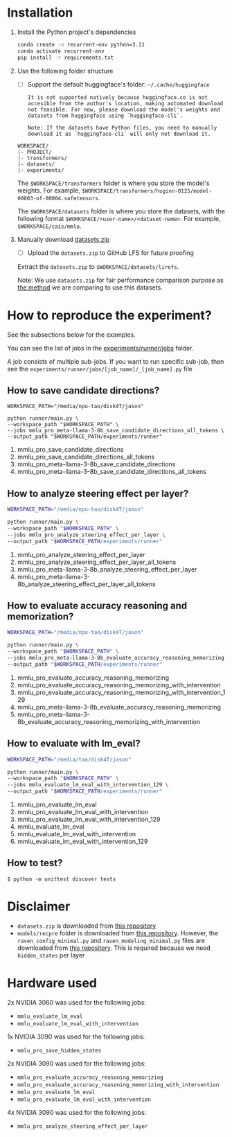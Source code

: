 # Installation

1. Install the Python project's dependencies

   ```bash
   conda create -n recurrent-env python=3.11
   conda activate recurrent-env
   pip install -r requirements.txt
   ```

2. Use the following folder structure

   - [ ] Support the default huggingface's folder: `~/.cache/huggingface`

         It is not supported natively because huggingface.co is not accesible from the author's location, making automated download not feasible. For now, please download the model's weights and datasets from huggingface using `huggingface-cli`.

         Note: If the datasets have Python files, you need to manually download it as `huggingface-cli` will only not download it.

   ```
   WORKSPACE/
   |- PROJECT/
   |- transformers/
   |- datasets/
   |- experiments/
   ```

   The `$WORKSPACE/transformers` folder is where you store the model's weights. For example, `$WORKSPACE/transformers/huginn-0125/model-00003-of-00004.safetensors`.

   The `$WORKSPACE/datasets` folder is where you store the datasets, with the following format `$WORKSPACE/<user-name>/<dataset-name>`. For example, `$WORKSPACE/cais/mmlu`.

3. Manually download [datasets.zip](https://github.com/yihuaihong/Linear_Reasoning_Features/blob/73de7e0802874ad2dc55c1f6aa7d714899fe80f6/dataset.zip)

   - [ ] Upload the `datasets.zip` to GitHub LFS for future proofing

   Extract the `datasets.zip` to `$WORKSPACE/datasets/lirefs`.

   Note: We use `datasets.zip` for fair performance comparison purpose as [the method](https://arxiv.org/abs/2503.23084) we are comparing to use this datasets.

# How to reproduce the experiment?

See the subsections below for the examples.

You can see the list of jobs in the [experiments/runner/jobs](experiments/runner/jobs) folder.

A job consists of multiple sub-jobs. If you want to run specific
sub-job, then see the `experiments/runner/jobs/[job_name]/_[job_name].py` file

## How to save candidate directions?

```shell
WORKSPACE_PATH="/media/npu-tao/disk4T/jason"

python runner/main.py \
--workspace_path "$WORKSPACE_PATH" \
--jobs mmlu_pro_meta-llama-3-8b_save_candidate_directions_all_tokens \
--output_path "$WORKSPACE_PATH/experiments/runner"
```

1. mmlu_pro_save_candidate_directions
2. mmlu_pro_save_candidate_directions_all_tokens
3. mmlu_pro_meta-llama-3-8b_save_candidate_directions
4. mmlu_pro_meta-llama-3-8b_save_candidate_directions_all_tokens

## How to analyze steering effect per layer?

```bash
WORKSPACE_PATH="/media/npu-tao/disk4T/jason"

python runner/main.py \
--workspace_path "$WORKSPACE_PATH" \
--jobs mmlu_pro_analyze_steering_effect_per_layer \
--output_path "$WORKSPACE_PATH/experiments/runner"
```

1. mmlu_pro_analyze_steering_effect_per_layer
2. mmlu_pro_analyze_steering_effect_per_layer_all_tokens
3. mmlu_pro_meta-llama-3-8b_analyze_steering_effect_per_layer
4. mmlu_pro_meta-llama-3-8b_analyze_steering_effect_per_layer_all_tokens

## How to evaluate accuracy reasoning and memorization?

```bash
WORKSPACE_PATH="/media/npu-tao/disk4T/jason"

python runner/main.py \
--workspace_path "$WORKSPACE_PATH" \
--jobs mmlu_pro_meta-llama-3-8b_evaluate_accuracy_reasoning_memorizing mmlu_pro_meta-llama-3-8b_evaluate_accuracy_reasoning_memorizing_with_intervention \
--output_path "$WORKSPACE_PATH/experiments/runner"
```

1. mmlu_pro_evaluate_accuracy_reasoning_memorizing
2. mmlu_pro_evaluate_accuracy_reasoning_memorizing_with_intervention
3. mmlu_pro_evaluate_accuracy_reasoning_memorizing_with_intervention_129
4. mmlu_pro_meta-llama-3-8b_evaluate_accuracy_reasoning_memorizing
5. mmlu_pro_meta-llama-3-8b_evaluate_accuracy_reasoning_memorizing_with_intervention

## How to evaluate with lm_eval?

```bash
WORKSPACE_PATH="/media/tao/disk4T/jason"

python runner/main.py \
--workspace_path "$WORKSPACE_PATH" \
--jobs mmlu_evaluate_lm_eval_with_intervention_129 \
--output_path "$WORKSPACE_PATH/experiments/runner"
```

1. mmlu_pro_evaluate_lm_eval
2. mmlu_pro_evaluate_lm_eval_with_intervention
3. mmlu_pro_evaluate_lm_eval_with_intervention_129
4. mmlu_evaluate_lm_eval
5. mmlu_evaluate_lm_eval_with_intervention
6. mmlu_evaluate_lm_eval_with_intervention_129

## How to test?

```shell
$ python -m unittest discover tests
```

# Disclaimer

- `datasets.zip` is downloaded from [this repository](https://github.com/yihuaihong/Linear_Reasoning_Features/blob/73de7e0802874ad2dc55c1f6aa7d714899fe80f6/dataset.zip)
- `models/recpre` folder is downloaded from [this repository](https://github.com/seal-rg/recurrent-pretraining/tree/9c81784e74b650b06e12d98d23dd7af9aee3571b/recpre). However, the `raven_config_minimal.py` and `raven_modeling_minimal.py` files are downloaded from [this repository](https://huggingface.co/tomg-group-umd/huginn-0125/tree/2a364bd96e3eaa831be324f7c1f9e74892e4e594). This is required because we need `hidden_states` per layer

# Hardware used

2x NVIDIA 3060 was used for the following jobs:
- `mmlu_evaluate_lm_eval`
- `mmlu_evaluate_lm_eval_with_intervention`

1x NVIDIA 3090 was used for the following jobs:
- `mmlu_pro_save_hidden_states`

2x NVIDIA 3090 was used for the following jobs:
- `mmlu_pro_evaluate_accuracy_reasoning_memorizing`
- `mmlu_pro_evaluate_accuracy_reasoning_memorizing_with_intervention`
- `mmlu_pro_evaluate_lm_eval`
- `mmlu_pro_evaluate_lm_eval_with_intervention`

4x NVIDIA 3090 was used for the following jobs:
- `mmlu_pro_analyze_steering_effect_per_layer`